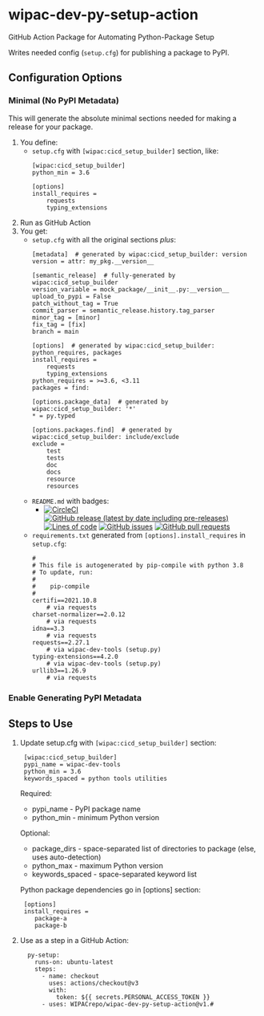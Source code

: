 
# wipac-dev-py-setup-action
GitHub Action Package for Automating Python-Package Setup

Writes needed config (`setup.cfg`) for publishing a package to PyPI.

## Configuration Options

### Minimal (No PyPI Metadata)
This will generate the absolute minimal sections needed for making a release for your package.

1. You define:
    - `setup.cfg` with `[wipac:cicd_setup_builder]` section, like:
        ```
        [wipac:cicd_setup_builder]
        python_min = 3.6

        [options]
        install_requires =
            requests
            typing_extensions
        ```
2. Run as GitHub Action
3. You get:
    - `setup.cfg` with all the original sections *plus*:
        ```
        [metadata]  # generated by wipac:cicd_setup_builder: version
        version = attr: my_pkg.__version__

        [semantic_release]  # fully-generated by wipac:cicd_setup_builder
        version_variable = mock_package/__init__.py:__version__
        upload_to_pypi = False
        patch_without_tag = True
        commit_parser = semantic_release.history.tag_parser
        minor_tag = [minor]
        fix_tag = [fix]
        branch = main

        [options]  # generated by wipac:cicd_setup_builder: python_requires, packages
        install_requires =
            requests
            typing_extensions
        python_requires = >=3.6, <3.11
        packages = find:

        [options.package_data]  # generated by wipac:cicd_setup_builder: '*'
        * = py.typed

        [options.packages.find]  # generated by wipac:cicd_setup_builder: include/exclude
        exclude =
            test
            tests
            doc
            docs
            resource
            resources
        ```
    - `README.md` with badges:
        - [![CircleCI](https://img.shields.io/circleci/build/github/WIPACrepo/wipac-dev-tools)](https://app.circleci.com/pipelines/github/WIPACrepo/wipac-dev-tools?branch=main&filter=all) [![GitHub release (latest by date including pre-releases)](https://img.shields.io/github/v/release/WIPACrepo/wipac-dev-tools?include_prereleases)](https://github.com/WIPACrepo/wipac-dev-tools/) [![Lines of code](https://img.shields.io/tokei/lines/github/WIPACrepo/wipac-dev-tools)](https://github.com/WIPACrepo/wipac-dev-tools/) [![GitHub issues](https://img.shields.io/github/issues/WIPACrepo/wipac-dev-tools)](https://github.com/WIPACrepo/wipac-dev-tools/issues?q=is%3Aissue+sort%3Aupdated-desc+is%3Aopen) [![GitHub pull requests](https://img.shields.io/github/issues-pr/WIPACrepo/wipac-dev-tools)](https://github.com/WIPACrepo/wipac-dev-tools/pulls?q=is%3Apr+sort%3Aupdated-desc+is%3Aopen)
    - `requirements.txt` generated from `[options].install_requires` in `setup.cfg`:
        ```
        #
        # This file is autogenerated by pip-compile with python 3.8
        # To update, run:
        #
        #    pip-compile
        #
        certifi==2021.10.8
            # via requests
        charset-normalizer==2.0.12
            # via requests
        idna==3.3
            # via requests
        requests==2.27.1
            # via wipac-dev-tools (setup.py)
        typing-extensions==4.2.0
            # via wipac-dev-tools (setup.py)
        urllib3==1.26.9
            # via requests
        ```

### Enable Generating PyPI Metadata




## Steps to Use

1. Update setup.cfg with `[wipac:cicd_setup_builder]` section:
    ```
     [wipac:cicd_setup_builder]
     pypi_name = wipac-dev-tools
     python_min = 3.6
     keywords_spaced = python tools utilities
    ```

   Required:
   * pypi_name - PyPI package name
   * python_min - minimum Python version

   Optional:
   * package_dirs - space-separated list of directories to package (else, uses auto-detection)
   * python_max - maximum Python version
   * keywords_spaced - space-separated keyword list

   Python package dependencies go in [options] section:
    ```
     [options]
     install_requires =
        package-a
        package-b
    ```
2. Use as a step in a GitHub Action:
    ```
      py-setup:
        runs-on: ubuntu-latest
        steps:
          - name: checkout
            uses: actions/checkout@v3
            with:
              token: ${{ secrets.PERSONAL_ACCESS_TOKEN }}
          - uses: WIPACrepo/wipac-dev-py-setup-action@v1.#
    ```
